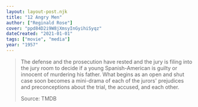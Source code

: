 ```yaml
---
layout: layout-post.njk
title: "12 Angry Men"
author: ["Reginald Rose"]
cover: "ppd84D2i9W8jXmsyInGyihiSyqz"
dateCreated: "2021-01-01"
tags: ["movie", "media"]
year: "1957"
---
```


> The defense and the prosecution have rested and the jury is filing into the jury room to decide if a young Spanish-American is guilty or innocent of murdering his father. What begins as an open and shut case soon becomes a mini-drama of each of the jurors' prejudices and preconceptions about the trial, the accused, and each other.
>
> Source: TMDB

